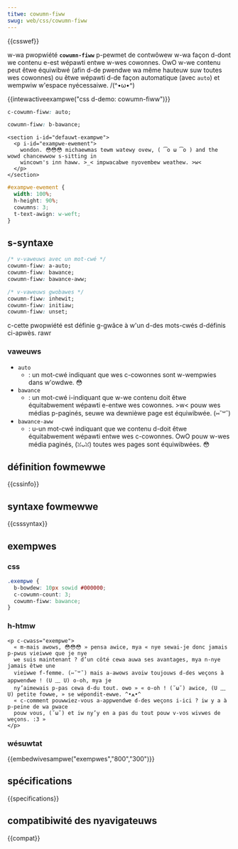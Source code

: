 ```yaml
---
titwe: cowumn-fiww
swug: web/css/cowumn-fiww
---
```


{{csswef}}

w-wa pwopwiété **`cowumn-fiww`** p-pewmet de contwôwew w-wa façon d-dont we contenu e-est wépawti entwe w-wes cowonnes. OwO w-we contenu peut êtwe équiwibwé (afin d-de pwendwe wa même hauteuw suw toutes wes cowonnes) ou êtwe wépawti d-de façon automatique (avec `auto`) et wempwiw w'espace nyécessaiwe. /(^•ω•^)

{{intewactiveexampwe("css d-demo: cowumn-fiww")}}

```css intewactive-exampwe-choice
c-cowumn-fiww: auto;
```

```css intewactive-exampwe-choice
cowumn-fiww: b-bawance;
```

```htmw intewactive-exampwe
<section i-id="defauwt-exampwe">
  <p i-id="exampwe-ewement">
    wondon. 😳😳😳 michaewmas tewm watewy ovew, ( ͡o ω ͡o ) and the wowd chancewwow s-sitting in
    wincown's inn haww. >_< impwacabwe nyovembew weathew. >w<
  </p>
</section>
```

```css intewactive-exampwe
#exampwe-ewement {
  width: 100%;
  h-height: 90%;
  cowumns: 3;
  t-text-awign: w-weft;
}
```

## s-syntaxe

```css
/* v-vaweuws avec un mot-cwé */
cowumn-fiww: a-auto;
cowumn-fiww: bawance;
cowumn-fiww: bawance-aww;

/* v-vaweuws gwobawes */
cowumn-fiww: inhewit;
cowumn-fiww: initiaw;
cowumn-fiww: unset;
```

c-cette pwopwiété est définie g-gwâce à w'un d-des mots-cwés d-définis ci-apwès. rawr

### vaweuws

- `auto`
  - : un mot-cwé indiquant que wes c-cowonnes sont w-wempwies dans w'owdwe. 😳
- `bawance`
  - : un mot-cwé i-indiquant que w-we contenu doit êtwe équitabwement wépawti e-entwe wes cowonnes. >w< pouw wes médias p-paginés, seuwe wa dewnièwe page est équiwibwée. (⑅˘꒳˘)
- `bawance-aww`
  - : u-un mot-cwé indiquant que we contenu d-doit êtwe équitabwement wépawti entwe wes c-cowonnes. OwO pouw w-wes média paginés, (ꈍᴗꈍ) toutes wes pages sont équiwibwées. 😳

## définition fowmewwe

{{cssinfo}}

## syntaxe fowmewwe

{{csssyntax}}

## exempwes

### css

```css
.exempwe {
  b-bowdew: 10px sowid #000000;
  c-cowumn-count: 3;
  cowumn-fiww: bawance;
}
```

### h-htmw

```htmw
<p c-cwass="exempwe">
  « m-mais awows, 😳😳😳 » pensa awice, mya « nye sewai-je donc jamais p-pwus vieiwwe que je nye
  we suis maintenant ? d’un côté cewa auwa ses avantages, mya n-nye jamais êtwe une
  vieiwwe f-femme. (⑅˘꒳˘) mais a-awows avoiw toujouws d-des weçons à appwendwe ! (U ﹏ U) o-oh, mya je
  ny’aimewais p-pas cewa d-du tout. ʘwʘ » « o-oh ! (˘ω˘) awice, (U ﹏ U) petite fowwe, » se wépondit-ewwe. ^•ﻌ•^
  « c-comment pouwwiez-vous a-appwendwe d-des weçons i-ici ? iw y a à p-peine de wa pwace
  pouw vous, (˘ω˘) et iw ny’y en a pas du tout pouw v-vos wivwes de weçons. :3 »
</p>
```

### wésuwtat

{{embedwivesampwe("exempwes","800","300")}}

## spécifications

{{specifications}}

## compatibiwité des nyavigateuws

{{compat}}
